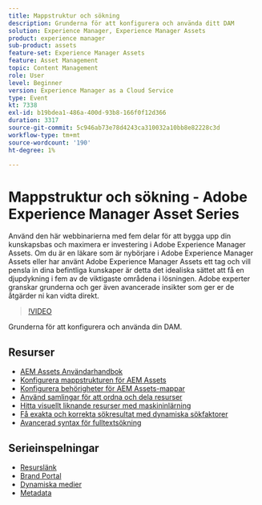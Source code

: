 ```yaml
---
title: Mappstruktur och sökning
description: Grunderna för att konfigurera och använda ditt DAM
solution: Experience Manager, Experience Manager Assets
product: experience manager
sub-product: assets
feature-set: Experience Manager Assets
feature: Asset Management
topic: Content Management
role: User
level: Beginner
version: Experience Manager as a Cloud Service
type: Event
kt: 7338
exl-id: b19bdea1-486a-400d-93b8-166f0f12d366
duration: 3317
source-git-commit: 5c946ab73e78d4243ca310032a10bb8e82228c3d
workflow-type: tm+mt
source-wordcount: '190'
ht-degree: 1%

---
```


# Mappstruktur och sökning - Adobe Experience Manager Asset Series

Använd den här webbinarierna med fem delar för att bygga upp din kunskapsbas och maximera er investering i Adobe Experience Manager Assets. Om du är en läkare som är nybörjare i Adobe Experience Manager Assets eller har använt Adobe Experience Manager Assets ett tag och vill pensla in dina befintliga kunskaper är detta det idealiska sättet att få en djupdykning i fem av de viktigaste områdena i lösningen. Adobe experter granskar grunderna och ger även avancerade insikter som ger er de åtgärder ni kan vidta direkt.

>[!VIDEO](https://video.tv.adobe.com/v/332135/?quality=12&learn=on&hidetitle=true)

Grunderna för att konfigurera och använda din DAM.

## Resurser

* [AEM Assets Användarhandbok](https://experienceleague.adobe.com/docs/experience-manager-65/assets/home.html?lang=sv-SE)
* [Konfigurera mappstrukturen för AEM Assets](https://experienceleague.adobe.com/docs/experience-manager-learn/assets/configuring/baseline-folders.html?lang=sv-SE)
* [Konfigurera behörigheter för AEM Assets-mappar](https://experienceleague.adobe.com/docs/experience-manager-learn/assets/configuring/baseline-permissions.html?lang=sv-SE)
* [Använd samlingar för att ordna och dela resurser](https://experienceleague.adobe.com/docs/experience-manager-learn/assets/search-and-discovery/collections.html?lang=sv-SE)
* [Hitta visuellt liknande resurser med maskininlärning](https://experienceleague.adobe.com/docs/experience-manager-learn/assets/search-and-discovery/search.html?lang=sv-SE)
* [Få exakta och korrekta sökresultat med dynamiska sökfaktorer](https://experienceleague.adobe.com/docs/experience-manager-learn/assets/search-and-discovery/search.html?lang=sv-SE)
* [Avancerad syntax för fulltextsökning](https://experienceleague.adobe.com/docs/experience-manager-64/assets/using/gql-search.html?lang=sv-SE#using)

## Serieinspelningar

* [Resurslänk](asset-link.md)
* [Brand Portal](brand-portal.md)
* [Dynamiska medier](dynamic-media.md)
* [Metadata](metadata.md)
